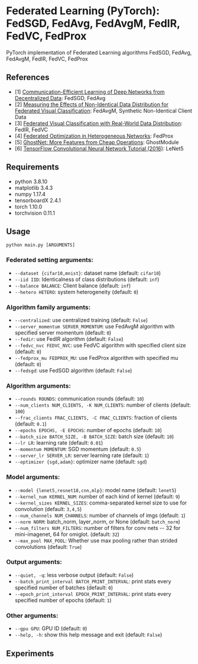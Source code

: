 # Federated Learning (PyTorch): FedSGD, FedAvg, FedAvgM, FedIR, FedVC, FedProx
PyTorch implementation of Federated Learning algorithms FedSGD, FedAvg, FedAvgM, FedIR, FedVC, FedProx

## References
* [1] [Communication-Efficient Learning of Deep Networks from Decentralized Data](https://arxiv.org/abs/1602.05629): FedSGD, FedAvg
* [2] [Measuring the Effects of Non-Identical Data Distribution for Federated Visual Classification](https://arxiv.org/abs/1909.06335): FedAvgM, Synthetic Non-Identical Client Data
* [3] [Federated Visual Classification with Real-World Data Distribution](https://arxiv.org/abs/2003.08082): FedIR, FedVC
* [4] [Federated Optimization in Heterogeneous Networks](https://arxiv.org/abs/1812.06127): FedProx
* [5] [GhostNet: More Features from Cheap Operations](https://arxiv.org/pdf/1911.11907.pdf): GhostModule
* [6] [TensorFlow Convolutional Neural Network Tutorial (2016)](https://github.com/tensorflow/models/blob/86ecc9730d751c1f72e3bfecac958166390f4125/tutorials/image/cifar10/cifar10.py): LeNet5

## Requirements
* python 3.8.10
* matplotlib 3.4.3
* numpy 1.17.4
* tensorboardX 2.4.1
* torch 1.10.0
* torchvision 0.11.1

## Usage
```python main.py [ARGUMENTS]```

### Federated setting arguments:
* ```--dataset {cifar10,mnist}```:                     dataset name (default: ```cifar10```)
* ```--iid IID```:                                     Identicalness of class distributions (default: ```inf```)
* ```--balance BALANCE```:                             Client balance (default: ```inf```)
* ```--hetero HETERO```:                               system heterogeneity (default: ```0```)

### Algorithm family arguments:
* ```--centralized```:                                 use centralized training (default: ```False```)
* ```--server_momentum SERVER_MOMENTUM```:             use FedAvgM algorithm with specified server momentum (default: ```0```)
* ```--fedir```:                                       use FedIR algorithm (default: ```False```)
* ```--fedvc_nvc FEDVC_NVC```:                         use FedVC algorithm with specified client size (default: ```0```)
* ```--fedprox_mu FEDPROX_MU```:                       use FedProx algorithm with specified mu (default: ```0```)
* ```--fedsgd```:                                      use FedSGD algorithm (default: ```False```)

### Algorithm arguments:
* ```--rounds ROUNDS```:                               communication rounds (default: ```10```)
* ```--num_clients NUM_CLIENTS, -K NUM_CLIENTS```:     number of clients (default: ```100```)
* ```--frac_clients FRAC_CLIENTS, -C FRAC_CLIENTS```:  fraction of clients (default: ```0.1```)
* ```--epochs EPOCHS, -E EPOCHS```:                    number of epochs (default: ```10```)
* ```--batch_size BATCH_SIZE, -B BATCH_SIZE```:        batch size (default: ```10```)
* ```--lr LR```:                                       learning rate (default: ```0.01```)
* ```--momentum MOMENTUM```:                           SGD momentum (default: ```0.5```)
* ```--server_lr SERVER_LR```:                         server learning rate (default: ```1```)
* ```--optimizer {sgd,adam}```:                        optimizer name (default: ```sgd```)

### Model arguments:
* ```--model {lenet5,resnet18,cnn,mlp}```:             model name (default: ```lenet5```)
* ```--kernel_num KERNEL_NUM```:                       number of each kind of kernel (default: ```9```)
* ```--kernel_sizes KERNEL_SIZES```:                   comma-separated kernel size to use for convolution (default: ```3,4,5```)
* ```--num_channels NUM_CHANNELS```:                   number of channels of imgs (default: ```1```)
* ```--norm NORM```:                                   batch_norm, layer_norm, or None (default: ```batch_norm```)
* ```--num_filters NUM_FILTERS```:                     number of filters for conv nets -- 32 for mini-imagenet, 64 for omiglot. (default: ```32```)
* ```--max_pool MAX_POOL```:                           Whether use max pooling rather than strided convolutions (default: ```True```)

### Output arguments:
* ```--quiet, -q```:                                   less verbose output (default: ```False```)
* ```--batch_print_interval BATCH_PRINT_INTERVAL```:   print stats every specified number of batches (default: ```0```)
* ```--epoch_print_interval EPOCH_PRINT_INTERVAL```:   print stats every specified number of epochs (default: ```1```)

### Other arguments:
* ```--gpu GPU```:                                     GPU ID (default: ```0```)
* ```--help, -h```:                                    show this help message and exit (default: ```False```)

## Experiments
